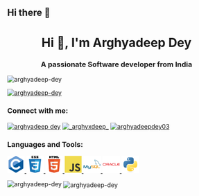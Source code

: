 ## Hi there 👋

<h1 align="center">Hi 👋, I'm Arghyadeep Dey</h1>
<h3 align="center">A passionate Software developer from India</h3>

<p align="left"> <img src="https://komarev.com/ghpvc/?username=arghyadeep-dey&label=Profile%20views&color=0e75b6&style=flat" alt="arghyadeep-dey" /> </p>

<p align="left"> <a href="https://github.com/ryo-ma/github-profile-trophy"><img src="https://github-profile-trophy.vercel.app/?username=arghyadeep-dey" alt="arghyadeep-dey" /></a> </p>

<h3 align="left">Connect with me:</h3>
<p align="left">
<a href="https://linkedin.com/in/arghyadeep dey" target="blank"><img align="center" src="https://raw.githubusercontent.com/rahuldkjain/github-profile-readme-generator/master/src/images/icons/Social/linked-in-alt.svg" alt="arghyadeep dey" height="30" width="40" /></a>
<a href="https://instagram.com/_arghyxdeep_" target="blank"><img align="center" src="https://raw.githubusercontent.com/rahuldkjain/github-profile-readme-generator/master/src/images/icons/Social/instagram.svg" alt="_arghyxdeep_" height="30" width="40" /></a>
<a href="https://www.hackerrank.com/arghyadeepdey03" target="blank"><img align="center" src="https://raw.githubusercontent.com/rahuldkjain/github-profile-readme-generator/master/src/images/icons/Social/hackerrank.svg" alt="arghyadeepdey03" height="30" width="40" /></a>
</p>

<h3 align="left">Languages and Tools:</h3>
<p align="left"> <a href="https://www.cprogramming.com/" target="_blank" rel="noreferrer"> <img src="https://raw.githubusercontent.com/devicons/devicon/master/icons/c/c-original.svg" alt="c" width="40" height="40"/> </a> <a href="https://www.w3schools.com/css/" target="_blank" rel="noreferrer"> <img src="https://raw.githubusercontent.com/devicons/devicon/master/icons/css3/css3-original-wordmark.svg" alt="css3" width="40" height="40"/> </a> <a href="https://www.w3.org/html/" target="_blank" rel="noreferrer"> <img src="https://raw.githubusercontent.com/devicons/devicon/master/icons/html5/html5-original-wordmark.svg" alt="html5" width="40" height="40"/> </a> <a href="https://developer.mozilla.org/en-US/docs/Web/JavaScript" target="_blank" rel="noreferrer"> <img src="https://raw.githubusercontent.com/devicons/devicon/master/icons/javascript/javascript-original.svg" alt="javascript" width="40" height="40"/> </a> <a href="https://www.mysql.com/" target="_blank" rel="noreferrer"> <img src="https://raw.githubusercontent.com/devicons/devicon/master/icons/mysql/mysql-original-wordmark.svg" alt="mysql" width="40" height="40"/> </a> <a href="https://www.oracle.com/" target="_blank" rel="noreferrer"> <img src="https://raw.githubusercontent.com/devicons/devicon/master/icons/oracle/oracle-original.svg" alt="oracle" width="40" height="40"/> </a> <a href="https://www.python.org" target="_blank" rel="noreferrer"> <img src="https://raw.githubusercontent.com/devicons/devicon/master/icons/python/python-original.svg" alt="python" width="40" height="40"/> </a> </p>

<p><img align="left" src="https://github-readme-stats.vercel.app/api/top-langs?username=arghyadeep-dey&show_icons=true&locale=en&layout=compact" alt="arghyadeep-dey" /></p>

<p>&nbsp;<img align="center" src="https://github-readme-stats.vercel.app/api?username=arghyadeep-dey&show_icons=true&locale=en" alt="arghyadeep-dey" /></p>

